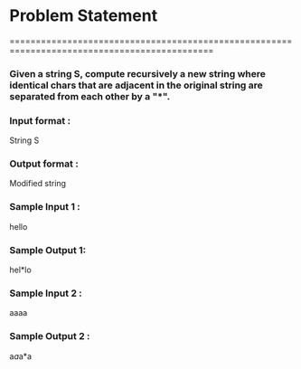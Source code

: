 # Problem Statement
=============================================================================================
### Given a string S, compute recursively a new string where identical chars that are adjacent in the original string are separated from each other by a "*".


### Input format :
String S
### Output format :
Modified string

### Sample Input 1 :
hello
### Sample Output 1:
hel*lo
### Sample Input 2 :
aaaa
### Sample Output 2 :
a*a*a*a 
